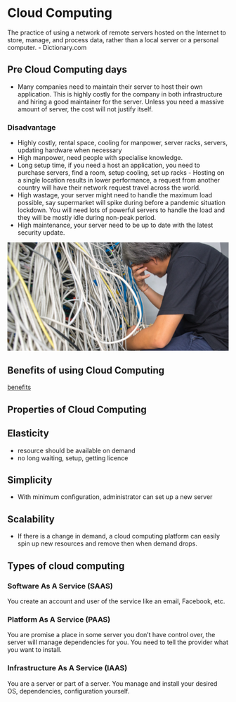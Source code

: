 # Cloud Computing

The practice of using a network of remote servers hosted on the Internet to store, manage, and process data, rather than a local server or a personal computer. - Dictionary.com

## Pre Cloud Computing days

- Many companies need to maintain their server to host their own application. This is highly costly for the company in both infrastructure and hiring a good maintainer for the server. Unless you need a massive amount of server, the cost will not justify itself.

### Disadvantage

- Highly costly, rental space, cooling for manpower, server racks, servers, updating hardware when necessary
- High manpower, need people with specialise knowledge.
- Long setup time, if you need a host an application, you need to purchase servers, find a room, setup cooling, set up racks
  - Hosting on a single location results in lower performance, a request from another country will have their network request travel across the world.
- High wastage, your server might need to handle the maximum load possible, say supermarket will spike during before a pandemic situation lockdown. You will need lots of powerful servers to handle the load and they will be mostly idle during non-peak period.
- High maintenance, your server need to be up to date with the latest security update.

![server-mess](_media/cloud_servermess.png)

## Benefits of using Cloud Computing

[benefits](https://www.salesforce.com/products/platform/best-practices/benefits-of-cloud-computing/#)

## Properties of Cloud Computing

## Elasticity

- resource should be available on demand
- no long waiting, setup, getting licence

## Simplicity

- With minimum configuration, administrator can set up a new server

## Scalability

- If there is a change in demand, a cloud computing platform can easily spin up new resources and remove then when demand drops.

## Types of cloud computing

### Software As A Service (SAAS)

You create an account and user of the service like an email, Facebook, etc.

### Platform As A Service (PAAS)

You are promise a place in some server you don’t have control over, the server will manage dependencies for you. You need to tell the provider what you want to install.

### Infrastructure As A Service (IAAS)

You are a server or part of a server. You manage and install your desired OS, dependencies, configuration yourself.
